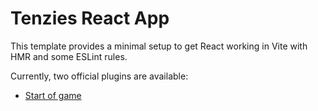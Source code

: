 # Tenzies React App

This template provides a minimal setup to get React working in Vite with HMR and some ESLint rules.

Currently, two official plugins are available:

- [Start of game](public/tenzies-start.png)
